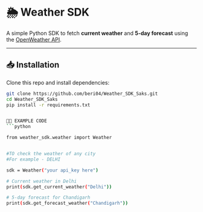 # 🌦️ Weather SDK

A simple Python SDK to fetch **current weather** and **5-day forecast** using the [OpenWeather API](https://openweathermap.org/api).

---

## 📥 Installation

Clone this repo and install dependencies:

```bash
git clone https://github.com/beri04/Weather_SDK_Saks.git
cd Weather_SDK_Saks
pip install -r requirements.txt


👩‍💻 EXAMPLE CODE 
```python 

from weather_sdk.weather import Weather


#TO check the weather of any city
#For example - DELHI

sdk = Weather("your api_key here")

# Current weather in Delhi
print(sdk.get_current_weather("Delhi"))

# 5-day forecast for Chandigarh
print(sdk.get_forecast_weather("Chandigarh"))

